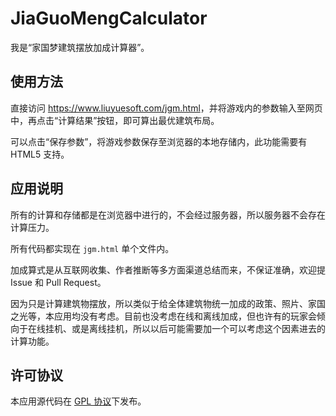 # JiaGuoMengCalculator

我是“家国梦建筑摆放加成计算器”。

## 使用方法

直接访问 <https://www.liuyuesoft.com/jgm.html>，并将游戏内的参数输入至网页中，再点击“计算结果”按钮，即可算出最优建筑布局。

可以点击“保存参数”，将游戏参数保存至浏览器的本地存储内，此功能需要有 HTML5 支持。

## 应用说明

所有的计算和存储都是在浏览器中进行的，不会经过服务器，所以服务器不会存在计算压力。

所有代码都实现在 `jgm.html` 单个文件内。

加成算式是从互联网收集、作者推断等多方面渠道总结而来，不保证准确，欢迎提 Issue 和 Pull Request。

因为只是计算建筑物摆放，所以类似于给全体建筑物统一加成的政策、照片、家国之光等，本应用均没有考虑。目前也没考虑在线和离线加成，但也许有的玩家会倾向于在线挂机、或是离线挂机，所以以后可能需要加一个可以考虑这个因素进去的计算功能。

## 许可协议

本应用源代码在 [GPL 协议](https://github.com/euyuil/JiaGuoMengCalculator/blob/master/LICENSE)下发布。
